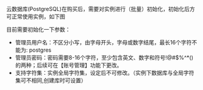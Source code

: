 云数据库(PostgreSQL)在购买后，需要对实例进行（批量）初始化，初始化后方可正常使用实例，如下图

[](https://mc.qcloudimg.com/static/img/375b50ba38f54f1f700e472afd35976b/image.jpg)

目前需要初始化一下参数：
- 	管理员用户名：不区分小写，由字母开头，字母或数字结尾，最长16个字符不能为: postgres
- 	管理员密码：密码需要8-16个字符，至少包含英文、数字和符号!@#$%^*()的两种；后续可在【账号管理】功能下更改。
- 	支持字符集：实例全局字符集，设定后不可修改。（实例下数据库与全局字符集可不相同,创建库时可设置）